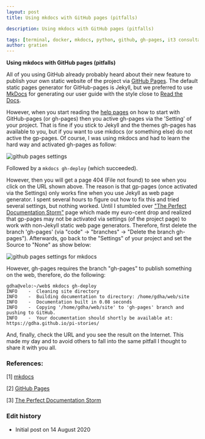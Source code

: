 ```yaml
---
layout: post
title: Using mkdocs with GitHub pages (pitfalls)

description: Using mkdocs with GitHub pages (pitfalls)

tags: [terminal, docker, mkdocs, python, github, gh-pages, it3 consultants]
author: gratien
---
```


<strong>Using mkdocs with GitHub pages (pitfalls)</strong>

All of you using GitHub already probably heard about their new feature to publish your own static website of the project via [GitHub Pages](https://pages.github.com/). The default static pages generator for GitHub-pages is Jekyll, but we preferred to use [MkDocs](https://mkdocs.org) for generating our user guide with the style close to [Read the Docs](https://readthedocs.org/).

However, when you start reading the [help pages](https://docs.github.com/en/github/working-with-github-pages) on how to start with GitHub-pages (or gh-pages) then you active gh-pages via the 'Setting' of your project. That is fine if you stick to Jekyll and the themes gh-pages has available to you, but if you want to use mkdocs (or something else) do not active the gp-pages. Of course, I was using mkdocs and had to learn the hard way and activated gh-pages as follow:

<img src="{{ site.url }}/images/gh-pages-1.png" border="0" alt="github pages settings"/>

Followed by a `mkdocs gh-deploy` (which succeeded).

However, then you will get a page 404 (File not found) to see when you click on the URL shown above. The reason is that gp-pages (once activated via the Settings) only works fine when you use Jekyll as web page generator. I spent several hours to figure out how to fix this and tried several settings, but nothing worked. Until I stumbled over ["The Perfect Documentation Storm"](https://datamattsson.tumblr.com/post/612351271067893760/the-perfect-documentation-storm) page which made my euro-cent drop and realized that gp-pages may not be activated via settings (of the project page) to work with non-Jekyll static web page generators. Therefore, first delete the branch 'gh-pages' (via "code" -> "branches" -> "Delete the branch gh-pages"). Afterwards, go back to the "Settings" of your project and set the Source to "None" as show below:

<img src="{{ site.url }}/images/gh-pages-2.png" border="0" alt="github pages settings for mkdocs"/>

However, gh-pages requires the branch "gh-pages" to publish something on the web, therefore, do the following:

    gdha@velo:~/web$ mkdocs gh-deploy
    INFO    -  Cleaning site directory 
    INFO    -  Building documentation to directory: /home/gdha/web/site 
    INFO    -  Documentation built in 0.08 seconds 
    INFO    -  Copying '/home/gdha/web/site' to 'gh-pages' branch and pushing to GitHub. 
    INFO    -  Your documentation should shortly be available at: https://gdha.github.io/pi-stories/ 

And, finally, check the URL and you see the result on the Internet. This made my day and to avoid others to fall into the same pitfall I thought to share it with you all.

### References:

[1] [mkdocs](https://mkdocs.org)

[2] [GitHub Pages](https://pages.github.com/)

[3] [The Perfect Documentation Storm](https://datamattsson.tumblr.com/post/612351271067893760/the-perfect-documentation-storm)

### Edit history

- Initial post on 14 August 2020
